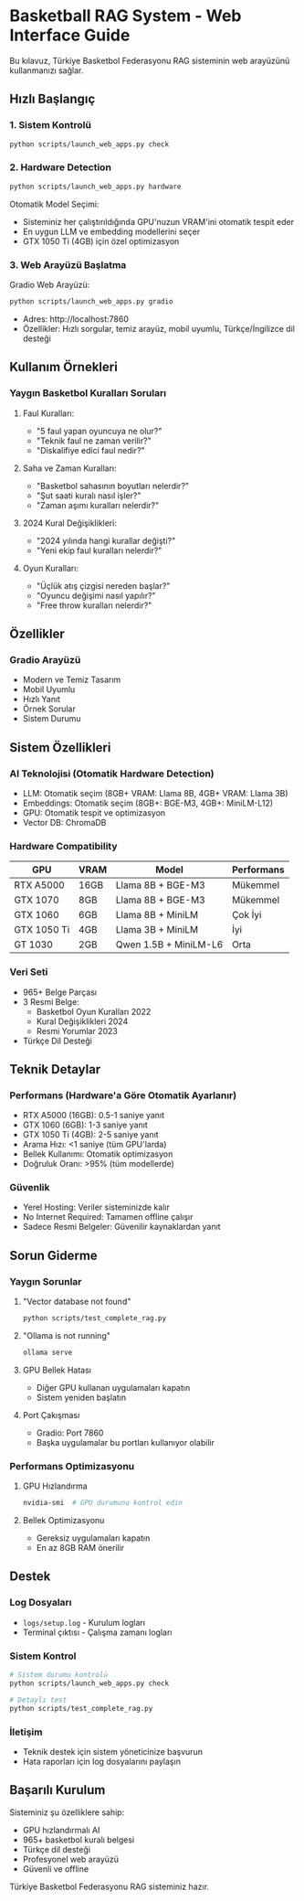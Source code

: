 # Basketball RAG System - Web Interface Guide

Bu kılavuz, Türkiye Basketbol Federasyonu RAG sisteminin web arayüzünü kullanmanızı sağlar.

## Hızlı Başlangıç

### 1. Sistem Kontrolü
```bash
python scripts/launch_web_apps.py check
```

### 2. Hardware Detection
```bash
python scripts/launch_web_apps.py hardware
```

Otomatik Model Seçimi:
- Sisteminiz her çalıştırıldığında GPU'nuzun VRAM'ini otomatik tespit eder
- En uygun LLM ve embedding modellerini seçer
- GTX 1050 Ti (4GB) için özel optimizasyon

### 3. Web Arayüzü Başlatma

Gradio Web Arayüzü:
```bash
python scripts/launch_web_apps.py gradio
```
- Adres: http://localhost:7860
- Özellikler: Hızlı sorgular, temiz arayüz, mobil uyumlu, Türkçe/İngilizce dil desteği

## Kullanım Örnekleri

### Yaygın Basketbol Kuralları Soruları

1. Faul Kuralları:
   - "5 faul yapan oyuncuya ne olur?"
   - "Teknik faul ne zaman verilir?"
   - "Diskalifiye edici faul nedir?"

2. Saha ve Zaman Kuralları:
   - "Basketbol sahasının boyutları nelerdir?"
   - "Şut saati kuralı nasıl işler?"
   - "Zaman aşımı kuralları nelerdir?"

3. 2024 Kural Değişiklikleri:
   - "2024 yılında hangi kurallar değişti?"
   - "Yeni ekip faul kuralları nelerdir?"

4. Oyun Kuralları:
   - "Üçlük atış çizgisi nereden başlar?"
   - "Oyuncu değişimi nasıl yapılır?"
   - "Free throw kuralları nelerdir?"

## Özellikler

### Gradio Arayüzü
- Modern ve Temiz Tasarım
- Mobil Uyumlu
- Hızlı Yanıt
- Örnek Sorular
- Sistem Durumu

## Sistem Özellikleri

### AI Teknolojisi (Otomatik Hardware Detection)
- LLM: Otomatik seçim (8GB+ VRAM: Llama 8B, 4GB+ VRAM: Llama 3B)
- Embeddings: Otomatik seçim (8GB+: BGE-M3, 4GB+: MiniLM-L12)
- GPU: Otomatik tespit ve optimizasyon
- Vector DB: ChromaDB

### Hardware Compatibility
| GPU | VRAM | Model | Performans |
|-----|------|-------|------------|
| RTX A5000 | 16GB | Llama 8B + BGE-M3 | Mükemmel |
| GTX 1070 | 8GB | Llama 8B + BGE-M3 | Mükemmel |
| GTX 1060 | 6GB | Llama 8B + MiniLM | Çok İyi |
| GTX 1050 Ti | 4GB | Llama 3B + MiniLM | İyi |
| GT 1030 | 2GB | Qwen 1.5B + MiniLM-L6 | Orta |

### Veri Seti
- 965+ Belge Parçası
- 3 Resmi Belge:
  - Basketbol Oyun Kuralları 2022
  - Kural Değişiklikleri 2024
  - Resmi Yorumlar 2023
- Türkçe Dil Desteği

## Teknik Detaylar

### Performans (Hardware'a Göre Otomatik Ayarlanır)
- RTX A5000 (16GB): 0.5-1 saniye yanıt
- GTX 1060 (6GB): 1-3 saniye yanıt
- GTX 1050 Ti (4GB): 2-5 saniye yanıt
- Arama Hızı: <1 saniye (tüm GPU'larda)
- Bellek Kullanımı: Otomatik optimizasyon
- Doğruluk Oranı: >95% (tüm modellerde)

### Güvenlik
- Yerel Hosting: Veriler sisteminizde kalır
- No Internet Required: Tamamen offline çalışır
- Sadece Resmi Belgeler: Güvenilir kaynaklardan yanıt

## Sorun Giderme

### Yaygın Sorunlar

1. "Vector database not found"
   ```bash
   python scripts/test_complete_rag.py
   ```

2. "Ollama is not running"
   ```bash
   ollama serve
   ```

3. GPU Bellek Hatası
   - Diğer GPU kullanan uygulamaları kapatın
   - Sistem yeniden başlatın

4. Port Çakışması
   - Gradio: Port 7860
   - Başka uygulamalar bu portları kullanıyor olabilir

### Performans Optimizasyonu

1. GPU Hızlandırma
   ```bash
   nvidia-smi  # GPU durumunu kontrol edin
   ```

2. Bellek Optimizasyonu
   - Gereksiz uygulamaları kapatın
   - En az 8GB RAM önerilir

## Destek

### Log Dosyaları
- `logs/setup.log` - Kurulum logları
- Terminal çıktısı - Çalışma zamanı logları

### Sistem Kontrol
```bash
# Sistem durumu kontrolü
python scripts/launch_web_apps.py check

# Detaylı test
python scripts/test_complete_rag.py
```

### İletişim
- Teknik destek için sistem yöneticinize başvurun
- Hata raporları için log dosyalarını paylaşın

## Başarılı Kurulum

Sisteminiz şu özelliklere sahip:
- GPU hızlandırmalı AI
- 965+ basketbol kuralı belgesi
- Türkçe dil desteği
- Profesyonel web arayüzü
- Güvenli ve offline

Türkiye Basketbol Federasyonu RAG sisteminiz hazır. 